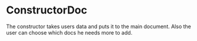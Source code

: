 # ConstructorDoc
The constructor takes users data and puts it to the main document. Also the user can choose which docs he needs more to add.
